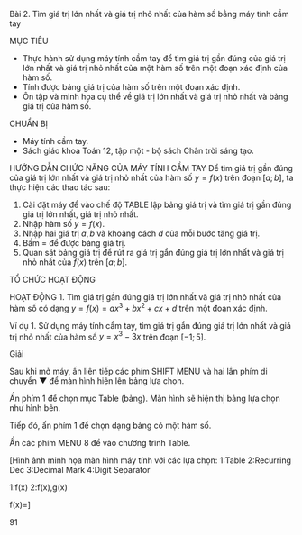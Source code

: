 Bài 2. Tìm giá trị lớn nhất và giá trị nhỏ nhất của hàm số bằng máy tính cầm tay

MỤC TIÊU
- Thực hành sử dụng máy tính cầm tay để tìm giá trị gần đúng của giá trị lớn nhất và giá trị nhỏ nhất của một hàm số trên một đoạn xác định của hàm số.
- Tính được bảng giá trị của hàm số trên một đoạn xác định.
- Ôn tập và minh họa cụ thể về giá trị lớn nhất và giá trị nhỏ nhất và bảng giá trị của hàm số.

CHUẨN BỊ
- Máy tính cầm tay.
- Sách giáo khoa Toán 12, tập một - bộ sách Chân trời sáng tạo.

HƯỚNG DẪN CHỨC NĂNG CỦA MÁY TÍNH CẦM TAY
Để tìm giá trị gần đúng của giá trị lớn nhất và giá trị nhỏ nhất của hàm số $y = f(x)$ trên đoạn $[a; b]$, ta thực hiện các thao tác sau:
1. Cài đặt máy để vào chế độ TABLE lập bảng giá trị và tìm giá trị gần đúng giá trị lớn nhất, giá trị nhỏ nhất.
2. Nhập hàm số $y = f(x)$.
3. Nhập hai giá trị $a, b$ và khoảng cách $d$ của mỗi bước tăng giá trị.
4. Bấm = để được bảng giá trị.
5. Quan sát bảng giá trị để rút ra giá trị gần đúng giá trị lớn nhất và giá trị nhỏ nhất của $f(x)$ trên $[a; b]$.

TỔ CHỨC HOẠT ĐỘNG

HOẠT ĐỘNG 1. Tìm giá trị gần đúng giá trị lớn nhất và giá trị nhỏ nhất của hàm số có dạng $y = f(x) = ax^3 + bx^2 + cx + d$ trên một đoạn xác định.

Ví dụ 1. Sử dụng máy tính cầm tay, tìm giá trị gần đúng giá trị lớn nhất và giá trị nhỏ nhất của hàm số $y = x^3 - 3x$ trên đoạn $[-1; 5]$.

Giải

Sau khi mở máy, ấn liên tiếp các phím SHIFT MENU và hai lần phím di chuyển ▼ để màn hình hiện lên bảng lựa chọn.

Ấn phím 1 để chọn mục Table (bảng). Màn hình sẽ hiện thị bảng lựa chọn như hình bên.

Tiếp đó, ấn phím 1 để chọn dạng bảng có một hàm số.

Ấn các phím MENU 8 để vào chương trình Table.

[Hình ảnh minh họa màn hình máy tính với các lựa chọn:
1:Table
2:Recurring Dec
3:Decimal Mark
4:Digit Separator

1:f(x)
2:f(x),g(x)

f(x)=]

91